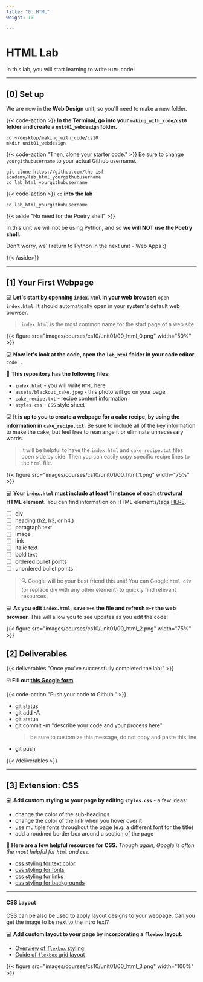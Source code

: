 ```yaml
---
title: "0: HTML"
weight: 10

---
```


# HTML Lab

In this lab, you will start learning to write `HTML` code!


---

## [0] Set up

We are now in the **Web Design** unit, so you'll need to make a new folder. 

{{< code-action  >}} **In the Terminal, go into your `making_with_code/cs10` folder and create a `unit01_webdesign` folder.**

```shell
cd ~/desktop/making_with_code/cs10
mkdir unit01_webdesign
```


{{< code-action "Then, clone your starter code." >}} Be sure to change `yourgithubusername` to your actual Github username.
```shell
git clone https://github.com/the-isf-academy/lab_html_yourgithubusername
cd lab_html_yourgithubusername
```

{{< code-action >}} `cd` **into the lab**
```shell
cd lab_html_yourgithubusername
```

{{< aside "No need for the Poetry shell" >}}

In this unit we will not be using Python, and so **we will NOT use the Poetry shell**.

Don't worry, we'll return to Python in the next unit - Web Apps :)

{{< /aside>}}



---

## [1] Your First Webpage


💻 **Let's start by openning `index.html` in your web browser:** `open index.html`. It should automatically open in your system's default web browser. 
> `index.html` is the most common name for the start page of a web site.

{{< figure src="images/courses/cs10/unit01/00_html_0.png" width="50%" >}}


💻 **Now let's look at the code, open the `lab_html` folder in your code editor**: `code .`

📄 **This repository has the following files:**
- `index.html` - you will write `HTML` here
- `assets/blackout_cake.jpeg` - this photo will go on your page
- `cake_recipe.txt` - recipe content information
-  `styles.css` - `CSS` style sheet 

💻 **It is up to you to create a webpage for a cake recipe, by using the information in `cake_recipe.txt`.** Be sure to include all of the key information to make the cake, but feel free to rearrange it or eliminate unnecessary words.

> It will be helpful to have the `index.html` and `cake_recipe.txt` files open side by side. Then you can easily copy specific recipe lines to the `html` file.

{{< figure src="images/courses/cs10/unit01/00_html_1.png" width="75%" >}}


💻 **Your `index.html` must include at least 1 instance of each structural HTML element.** You can find information on HTML elements/tags [HERE](https://www.w3schools.com/html/).

- [ ] div
- [ ] heading (h2, h3, or h4,)
- [ ] paragraph text
- [ ] image
- [ ] link
- [ ] italic text
- [ ] bold text
- [ ] ordered bullet points 
- [ ] unordered bullet points 

> 🔍 Google will be your best friend this unit! You can Google `html div` (or replace div with any other element) to quickly find relevant resources. 


💻 **As you edit `index.html`, **save** `⌘+s` the file and **refresh** `⌘+r`  the web browser.** This will allow you to see updates as you edit the code!

{{< figure src="images/courses/cs10/unit01/00_html_2.png" width="75%" >}}





## [2] Deliverables

{{< deliverables "Once you've successfully completed the lab:" >}}  


☑️  **Fill out [this Google form](https://docs.google.com/forms/d/e/1FAIpQLSe-mGrk41m6_-iZtqw5X1LpmYrfhF68Kbw8XJBCNv0XsqHG-Q/viewform?usp=sf_link)**

{{< code-action "Push your code to Github." >}}
- git status
- git add -A
- git status
- git commit -m "describe your code and your process here"
  > be sure to customize this message, do not copy and paste this line
- git push

{{< /deliverables >}}

--- 

## [3] Extension: CSS 

💻 **Add custom styling to your page by editing `styles.css`** - a few ideas:
- change the color of the sub-headings
- change the color of the link when you hover over it 
- use multiple fonts throughout the page (e.g. a different font for the title)
- add a roudned border box around a section of the page

📖 **Here are a few helpful resources for CSS.** *Though again, Google is often the most helpful for `html` and `css`*.
- [css styling for text color](https://www.w3schools.com/css/css_text.asp)
- [css styling for fonts](https://www.w3schools.com/css/css_font.asp)
- [css styling for links](https://www.w3schools.com/css/css_link.asp)
- [css styling for backgrounds](https://www.w3schools.com/css/css_background.asp)


---

#### CSS Layout 

CSS can be also be used to apply layout designs to your webpage. Can you get the image to be next to the intro text?


💻 **Add custom layout to your page by incorporating a `flexbox` layout.** 
- [Overview of `flexbox` styling](https://css-tricks.com/snippets/css/a-guide-to-flexbox/).
- [Guide of `flexbox` grid layout](https://css-tricks.com/dont-overthink-flexbox-grids/)


{{< figure src="images/courses/cs10/unit01/00_html_3.png" width="100%" >}}


